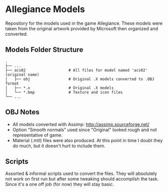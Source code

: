 # Allegiance Models
Repository for the models used in the game Allegiance. These models were taken from the original artwork provided by Microsoft then organized and converted.

## Models Folder Structure
    .
    ├── ...
    ├── acs02                   # All files for model named 'acs02' (original name)
    │   ├── obj                 # Original .X models converted to .OBJ format
    │   ├── *.x                 # Original .X models
    │   └── *.bmp               # Texture and icon files
    └── ...

## OBJ Notes
- All models converted with Assimp: http://assimp.sourceforge.net/
- Option "Smooth normals" used since "Original" looked rough and not representative of game.
- Material (.mtl) files were also produced. At this point in time I doubt they do much, but it doesn't hurt to include them.

## Scripts
Assorted & informal scripts used to convert the files. They will absolutely not work on first run but after some tweaking should accomplish the task. Since it's a one off job (for now) they will stay basic.
